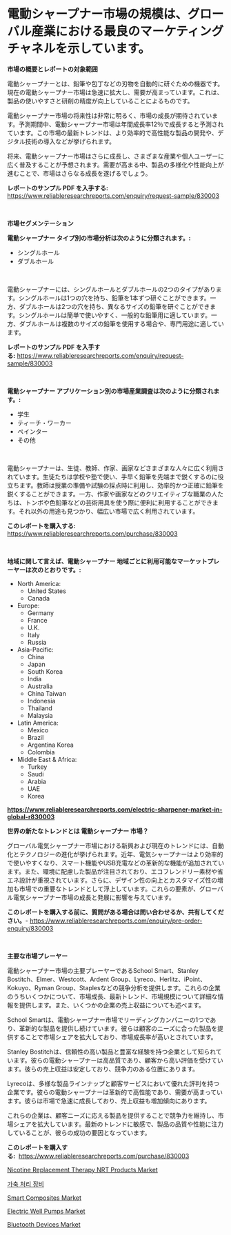 <p><h1>電動シャープナー市場の規模は、グローバル産業における最良のマーケティングチャネルを示しています。</h1></p><p><strong>市場の概要とレポートの対象範囲</strong></p>
<p><p>電動シャープナーとは、鉛筆や包丁などの刃物を自動的に研ぐための機器です。現在の電動シャープナー市場は急速に拡大し、需要が高まっています。これは、製品の使いやすさと研削の精度が向上していることによるものです。</p><p>電動シャープナー市場の将来性は非常に明るく、市場の成長が期待されています。予測期間中、電動シャープナー市場は年間成長率12％で成長すると予測されています。この市場の最新トレンドは、より効率的で高性能な製品の開発や、デジタル技術の導入などが挙げられます。</p><p>将来、電動シャープナー市場はさらに成長し、さまざまな産業や個人ユーザーに広く普及することが予想されます。需要が高まる中、製品の多様化や性能向上が進むことで、市場はさらなる成長を遂げるでしょう。</p></p>
<p><strong>レポートのサンプル PDF を入手する:</strong> <a href="https://www.reliableresearchreports.com/enquiry/request-sample/830003">https://www.reliableresearchreports.com/enquiry/request-sample/830003</a></p>
<p>&nbsp;</p>
<p><strong>市場セグメンテーション</strong></p>
<p><strong>電動シャープナー タイプ別の市場分析は次のように分類されます。:</strong></p>
<p><ul><li>シングルホール</li><li>ダブルホール</li></ul></p>
<p>&nbsp;</p>
<p><p>電動シャープナーには、シングルホールとダブルホールの2つのタイプがあります。シングルホールは1つの穴を持ち、鉛筆を1本ずつ研ぐことができます。一方、ダブルホールは2つの穴を持ち、異なるサイズの鉛筆を研ぐことができます。シングルホールは簡単で使いやすく、一般的な鉛筆用に適しています。一方、ダブルホールは複数のサイズの鉛筆を使用する場合や、専門用途に適しています。</p></p>
<p><strong>レポートのサンプル PDF を入手する:</strong>&nbsp;<a href="https://www.reliableresearchreports.com/enquiry/request-sample/830003">https://www.reliableresearchreports.com/enquiry/request-sample/830003</a></p>
<p>&nbsp;</p>
<p><strong> 電動シャープナー アプリケーション別の市場産業調査は次のように分類されます。:</strong></p>
<p><ul><li>学生</li><li>ティーチ・ワーカー</li><li>ペインター</li><li>その他</li></ul></p>
<p>&nbsp;</p>
<p><p>電動シャープナーは、生徒、教師、作家、画家などさまざまな人々に広く利用されています。生徒たちは学校や塾で使い、手早く鉛筆を先端まで鋭くするのに役立ちます。教師は授業の準備や試験の採点時に利用し、効率的かつ正確に鉛筆を鋭くすることができます。一方、作家や画家などのクリエイティブな職業の人たちは、トンボや色鉛筆などの芸術用具を使う際に便利に利用することができます。それ以外の用途も見つかり、幅広い市場で広く利用されています。</p></p>
<p><strong>このレポートを購入する:</strong>&nbsp; <a href="https://www.reliableresearchreports.com/purchase/830003">https://www.reliableresearchreports.com/purchase/830003</a></p>
<p>&nbsp;</p>
<p><strong>地域に関して言えば、電動シャープナー 地域ごとに利用可能なマーケットプレーヤーは次のとおりです。:</strong></p>
<p><ul>
    <li>
        North America:
        <ul>
            <li>United States</li>
            <li>Canada</li>
        </ul>
    </li>
    <li>
        Europe:
        <ul>
            <li>Germany</li>
            <li>France</li>
            <li>U.K.</li>
            <li>Italy</li>
            <li>Russia</li>
        </ul>
    </li>
    <li>
        Asia-Pacific:
        <ul>
            <li>China</li>
            <li>Japan</li>
            <li>South Korea</li>
            <li>India</li>
            <li>Australia</li>
            <li>China Taiwan</li>
            <li>Indonesia</li>
            <li>Thailand</li>
            <li>Malaysia</li>
        </ul>
    </li>
    <li>
        Latin America:
        <ul>
            <li>Mexico</li>
            <li>Brazil</li>
            <li>Argentina Korea</li>
            <li>Colombia</li>
        </ul>
    </li>
    <li>
        Middle East & Africa:
        <ul>
            <li>Turkey</li>
            <li>Saudi</li>
            <li>Arabia</li>
            <li>UAE</li>
            <li>Korea</li>
        </ul>
    </li>
    </ul></p>
<p><strong><a href="https://www.reliableresearchreports.com/electric-sharpener-market-in-global-r830003">https://www.reliableresearchreports.com/electric-sharpener-market-in-global-r830003</a></strong>&nbsp;</p>
<p><strong>世界の新たなトレンドとは 電動シャープナー 市場？</strong></p>
<p><p>グローバル電気シャープナー市場における新興および現在のトレンドには、自動化とテクノロジーの進化が挙げられます。近年、電気シャープナーはより効率的で使いやすくなり、スマート機能やUSB充電などの革新的な機能が追加されています。また、環境に配慮した製品が注目されており、エコフレンドリー素材や省エネ設計が重視されています。さらに、デザイン性の向上とカスタマイズ性の増加も市場での重要なトレンドとして浮上しています。これらの要素が、グローバル電気シャープナー市場の成長と発展に影響を与えています。</p></p>
<p><strong>このレポートを購入する前に、質問がある場合は問い合わせるか、共有してください。</strong>- <a href="https://www.reliableresearchreports.com/enquiry/pre-order-enquiry/830003">https://www.reliableresearchreports.com/enquiry/pre-order-enquiry/830003</a></p>
<p>&nbsp;</p>
<p><strong>主要な市場プレーヤー</strong></p>
<p><p>電動シャープナー市場の主要プレーヤーであるSchool Smart、Stanley Bostitch、Elmer、Westcott、Ardent Group、Lyreco、Herlitz、iPoint、Kokuyo、Ryman Group、Staplesなどの競争分析を提供します。これらの企業のうちいくつかについて、市場成長、最新トレンド、市場規模について詳細な情報を提供します。また、いくつかの企業の売上収益についても述べます。</p><p>School Smartは、電動シャープナー市場でリーディングカンパニーの1つであり、革新的な製品を提供し続けています。彼らは顧客のニーズに合った製品を提供することで市場シェアを拡大しており、市場成長率が高いとされています。</p><p>Stanley Bostitchは、信頼性の高い製品と豊富な経験を持つ企業として知られています。彼らの電動シャープナーは高品質であり、顧客から高い評価を受けています。彼らの売上収益は安定しており、競争力のある位置にあります。</p><p>Lyrecoは、多様な製品ラインナップと顧客サービスにおいて優れた評判を持つ企業です。彼らの電動シャープナーは革新的で高性能であり、需要が高まっています。彼らは市場で急速に成長しており、売上収益も増加傾向にあります。</p><p>これらの企業は、顧客ニーズに応える製品を提供することで競争力を維持し、市場シェアを拡大しています。最新のトレンドに敏感で、製品の品質や性能に注力していることが、彼らの成功の要因となっています。</p></p>
<p><strong>このレポートを購入する:</strong>&nbsp;&nbsp;<a href="https://www.reliableresearchreports.com/purchase/830003">https://www.reliableresearchreports.com/purchase/830003</a></p>
<p><p><a href="https://github.com/lylyparadise/Market-Research-Report-List-2/blob/main/nicotine-replacement-therapy-nrt-products-market.md">Nicotine Replacement Therapy NRT Products Market</a></p><p><a href="https://github.com/Maeennan456456/Market-Research-Report-List-1/blob/main/295874721958.md">가축 처리 장비</a></p><p><a href="https://issuu.com/reportprime-2/docs/smart-composites-market-size-2030.pptx">Smart Composites Market</a></p><p><a href="https://view.publitas.com/reportprime-1/decoding-electric-well-pumps-market-metrics-market-share-trends-and-growth-patterns/">Electric Well Pumps Market</a></p><p><a href="https://scarlet-rocket-c63.notion.site/Bluetooth-Devices-Market-Size-Market-Outlook-and-Market-Forecast-2024-to-2031-9111015abb9942f483262daffb0f3cc7">Bluetooth Devices Market</a></p></p>